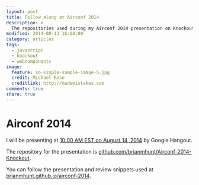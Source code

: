 ```yaml
---
layout: post
title: Follow along at Airconf 2014
description: >
  The repositories used during my Airconf 2014 presentation on Knockout.js.
modified: 2014-08-13 16:00:00
category: articles
tags:
  - javascript
  - knockout
  - webcomponents
image:
  feature: so-simple-sample-image-5.jpg
  credit: Michael Rose
  creditlink: http://mademistakes.com
comments: true
share: true
---
```


# Airconf 2014

I will be presenting at [10:00 AM EST on August 14, 2014](
http://www.airpair.com/knockout/workshops/dynamic-html-with-knockout) by
Google Hangout.

The repository for the presentation is
[github.com/brianmhunt/Airconf-2014-Knockout](https://github.com/brianmhunt/Airconf-2014-Knockout).

You can follow the presentation and review snippets used at
[brianmhunt.github.io/airconf-2014](https://brianmhunt.github.io/airconf-2014/).
